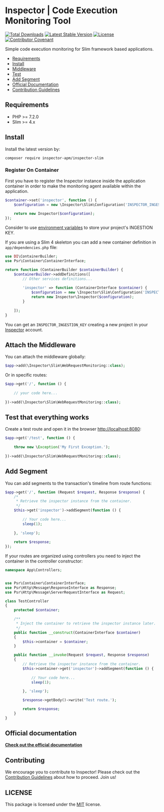 # Inspector | Code Execution Monitoring Tool

[![Total Downloads](https://poser.pugx.org/inspector-apm/inspector-slim/downloads)](//packagist.org/packages/inspector-apm/inspector-slim)
[![Latest Stable Version](https://poser.pugx.org/inspector-apm/inspector-slim/v/stable)](https://packagist.org/packages/inspector-apm/inspector-slim)
[![License](https://poser.pugx.org/inspector-apm/inspector-slim/license)](//packagist.org/packages/inspector-apm/inspector-slim)
[![Contributor Covenant](https://img.shields.io/badge/Contributor%20Covenant-2.1-4baaaa.svg)](code_of_conduct.md)


Simple code execution monitoring for Slim framework based applications.

- [Requirements](#requirements)
- [Install](#install)
- [Middleware](#middleware)
- [Test](#test)
- [Add Segment](#segment)
- [Official Documentation](https://docs.inspector.dev/guides/slim)
- [Contribution Guidelines](#contribution)

<a name="requirements"></a>

## Requirements

- PHP >= 7.2.0
- Slim >= 4.x

<a name="install"></a>

## Install

Install the latest version by:

```
composer require inspector-apm/inspector-slim
```

### Register On Container
First you have to register the Inspector instance inside the application container 
in order to make the monitoring agent available within the application.

```php
$container->set('inspector', function () {
    $configuration = new \Inspector\Slim\Configuration('INSPECTOR_INGESTION_KEY');
    
    return new Inspector($configuration);
});
```

Consider to use [environment variables](https://github.com/vlucas/phpdotenv) to store your project's INGESTION KEY.

If you are using a Slim 4 skeleton you can add a new container definition in `app/dependencies.php` file:

```php
use DI\ContainerBuilder;
use Psr\Container\ContainerInterface;

return function (ContainerBuilder $containerBuilder) {
    $containerBuilder->addDefinitions([
        // Other services definitions...
    
        'inspector' => function (ContainerInterface $container) {
            $configuration = new \Inspector\Slim\Configuration('INSPECTOR_INGESTION_KEY');
            return new Inspector\Inspector($configuration);
        }
        
    ]);
}
```

You can get an `INSPECTOR_INGESTION_KEY` creating a new project in your [Inspector](https://www.inspector.dev) account.

<a name="middleware"></a>

## Attach the Middleware
You can attach the middleware globally:

```php
$app->add(\Inspector\Slim\WebRequestMonitoring::class);
```

Or in specific routes:

```php
$app->get('/', function () {
    
    // your code here...
    
})->add(\Inspector\Slim\WebRequestMonitoring::class);
```

<a name="test"></a>

## Test that everything works

Create a test route and open it in the browser [http://localhost:8080](http://localhost:8080):

```php
$app->get('/test', function () {
    
    throw new \Exception('My First Exception.');
    
})->add(\Inspector\Slim\WebRequestMonitoring::class);
```

<a name="segment"></a>

## Add Segment

You can add segments to the transaction's timeline from route functions:

```php
$app->get('/', function (Request $request, Response $response) {
    /*
     * Retrieve the inspector instance from the container.
     */
    $this->get('inspector')->addSegment(function () {
    
        // Your code here...
        sleep(1);
        
    }, 'sleep');
        
    return $response;
});
```

If your routes are organized using controllers you need to inject the container in the controller constructor:

```php
namespace App\Controllers;


use Psr\Container\ContainerInterface;
use Psr\Http\Message\ResponseInterface as Response;
use Psr\Http\Message\ServerRequestInterface as Request;

class TestController
{
    protected $container;

    /**
     * Inject the container to retrieve the inspector instance later.
     */
    public function __construct(ContainerInterface $container)
    {
        $this->container = $container;
    }

    public function __invoke(Request $request, Response $response)
    {
        // Retrieve the inspector instance from the container.
        $this->container->get('inspector')->addSegment(function () {
        
            // Your code here...
            sleep(1);
            
        }, 'sleep');

        $response->getBody()->write('Test route.');

        return $response;
    }
}
```

## Official documentation

**[Check out the official documentation](https://docs.inspector.dev/guides/slim)**

<a name="contribution"></a>

## Contributing

We encourage you to contribute to Inspector! Please check out the [Contribution Guidelines](CONTRIBUTING.md) about how to proceed. Join us!

## LICENSE

This package is licensed under the [MIT](LICENSE) license.
